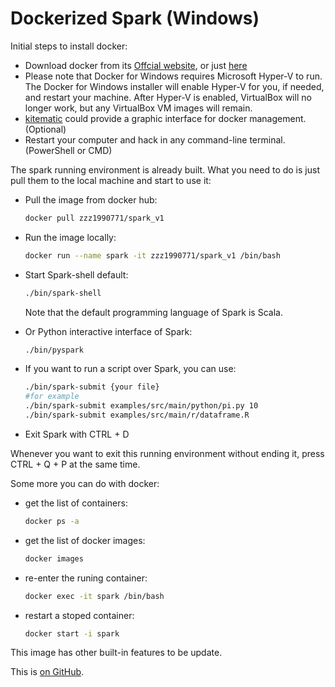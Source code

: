 # Dockerized Spark (Windows)

Initial steps to install docker:

 * Download docker from its [Offcial website](https://docs.docker.com/docker-for-windows/install/#what-to-know-before-you-install), or just [here](https://download.docker.com/win/stable/Docker%20for%20Windows%20Installer.exe)
 * Please note that Docker for Windows requires Microsoft Hyper-V to run. The Docker for Windows installer will enable Hyper-V for you, if needed, and restart your machine. After Hyper-V is enabled, VirtualBox will no longer work, but any VirtualBox VM images will remain.
 * [kitematic](https://kitematic.com/) could provide a graphic interface for docker management.(Optional)
 * Restart your computer and hack in any command-line terminal.(PowerShell or CMD)


The spark running environment is already built. What you need to do is just pull them to the local machine and start to use it:

 * Pull the image from docker hub:
    ```bash
    docker pull zzz1990771/spark_v1
    ```
 * Run the image locally:
     ```bash
    docker run --name spark -it zzz1990771/spark_v1 /bin/bash
    ```
 * Start Spark-shell default:
     ```bash
    ./bin/spark-shell
    ```
    Note that the default programming language of Spark is Scala.
    
 * Or Python interactive interface of Spark:
     ```bash
    ./bin/pyspark
    ```
 * If you want to run a script over Spark, you can use:
     ```bash
    ./bin/spark-submit {your file}
    #for example
    ./bin/spark-submit examples/src/main/python/pi.py 10
    ./bin/spark-submit examples/src/main/r/dataframe.R
    ```
 * Exit Spark with CTRL + D

Whenever you want to exit this running environment without ending it, press CTRL + Q + P at the same time.

Some more you can do with docker:

* get the list of containers:
    ```bash
    docker ps -a
    ```

* get the list of docker images:
    ```bash
    docker images
    ```

* re-enter the runing container:
    ```bash
    docker exec -it spark /bin/bash
    ```

* restart a stoped container:
    ```bash
    docker start -i spark
    ```

This image has other built-in features to be update.


This is [on GitHub](https://github.com/zzz1990771/spark_workshop/blob/master/README.md).

